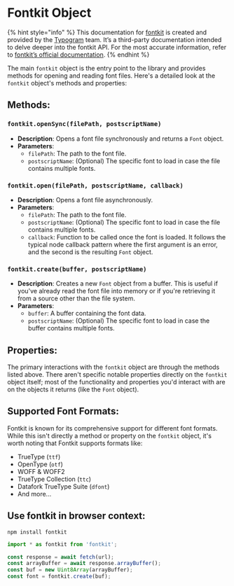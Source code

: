 # Fontkit Object

{% hint style="info" %}
This documentation for [fontkit](https://github.com/foliojs/fontkit) is created and provided by the [Typogram](https://typogram.co/) team. It’s a third-party documentation intended to delve deeper into the fontkit API. For the most accurate information, refer to [fontkit’s official documentation](https://github.com/foliojs/fontkit#readme).
{% endhint %}

The main `fontkit` object is the entry point to the library and provides methods for opening and reading font files. Here's a detailed look at the `fontkit` object's methods and properties:

## **Methods**:

### `fontkit.openSync(filePath, postscriptName)`

* **Description**: Opens a font file synchronously and returns a `Font` object.
* **Parameters**:
  * `filePath`: The path to the font file.
  * `postscriptName`: (Optional) The specific font to load in case the file contains multiple fonts.

### `fontkit.open(filePath, postscriptName, callback)`

* **Description**: Opens a font file asynchronously.
* **Parameters**:
  * `filePath`: The path to the font file.
  * `postscriptName`: (Optional) The specific font to load in case the file contains multiple fonts.
  * `callback`: Function to be called once the font is loaded. It follows the typical node callback pattern where the first argument is an error, and the second is the resulting `Font` object.

### `fontkit.create(buffer, postscriptName)`

* **Description**: Creates a new `Font` object from a buffer. This is useful if you've already read the font file into memory or if you're retrieving it from a source other than the file system.
* **Parameters**:
  * `buffer`: A buffer containing the font data.
  * `postscriptName`: (Optional) The specific font to load in case the buffer contains multiple fonts.

## **Properties**:

The primary interactions with the `fontkit` object are through the methods listed above. There aren't specific notable properties directly on the `fontkit` object itself; most of the functionality and properties you'd interact with are on the objects it returns (like the `Font` object).

## **Supported Font Formats**:

Fontkit is known for its comprehensive support for different font formats. While this isn't directly a method or property on the `fontkit` object, it's worth noting that Fontkit supports formats like:

* TrueType (`ttf`)
* OpenType (`otf`)
* WOFF & WOFF2
* TrueType Collection (`ttc`)
* Datafork TrueType Suite (`dfont`)
* And more...

## **Use fontkit in browser context**:

```
npm install fontkit
```

```javascript
import * as fontkit from 'fontkit';

const response = await fetch(url);
const arrayBuffer = await response.arrayBuffer();
const buf = new Uint8Array(arrayBuffer);
const font = fontkit.create(buf);
```
